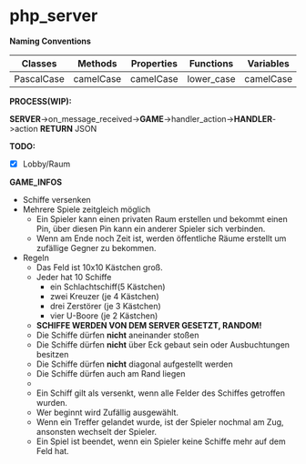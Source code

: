 # php_server

**Naming Conventions**

| Classes | Methods | Properties | Functions | Variables | Interfaces |
| --- | --- | --- | --- | --- | --- |
| PascalCase | camelCase | camelCase | lower_case | camelCase | iPascalCase |

**PROCESS(WIP):**

**SERVER**->on_message_received->**GAME**->handler_action->**HANDLER**->action **RETURN** JSON

**TODO:**

- [X] Lobby/Raum


**GAME_INFOS**

- Schiffe versenken
- Mehrere Spiele zeitgleich möglich
    - Ein Spieler kann einen privaten Raum erstellen und bekommt einen Pin, über diesen Pin kann ein anderer Spieler sich verbinden.
    - Wenn am Ende noch Zeit ist, werden öffentliche Räume erstellt um zufällige Gegner zu bekommen.
- Regeln
    - Das Feld ist 10x10  Kästchen groß.
    - Jeder hat 10 Schiffe
        - ein Schlachtschiff(5 Kästchen)
        - zwei Kreuzer (je 4 Kästchen)
        - drei Zerstörer (je 3 Kästchen)
        - vier U-Boore (je 2 Kästchen)
    - **SCHIFFE WERDEN VON DEM SERVER GESETZT, RANDOM!**
    - Die Schiffe dürfen **nicht** aneinander stoßen
    - Die Schiffe dürfen **nicht** über Eck gebaut sein oder Ausbuchtungen besitzen
    - Die Schiffe dürfen **nicht** diagonal aufgestellt werden
    - Die Schiffe dürfen auch am Rand liegen
    - 
    - Ein Schiff gilt als versenkt, wenn alle Felder des Schiffes getroffen wurden. 
    - Wer beginnt wird Zufällig ausgewählt.
    - Wenn ein Treffer gelandet wurde, ist der Spieler nochmal am Zug, ansonsten wechselt der Spieler.
    - Ein Spiel ist beendet, wenn ein Spieler keine Schiffe mehr auf dem Feld hat.
